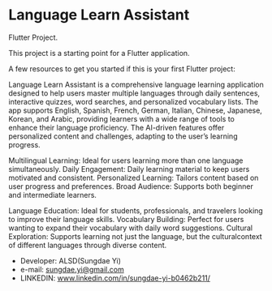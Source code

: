 # Language Learn Assistant 

Flutter Project.


This project is a starting point for a Flutter application.

A few resources to get you started if this is your first Flutter project:

Language Learn Assistant is a comprehensive language learning application designed
to help users master multiple languages through daily sentences, interactive quizzes,
word searches, and personalized vocabulary lists. The app supports English, Spanish,
French, German, Italian, Chinese, Japanese, Korean, and Arabic, providing learners
with a wide range of tools to enhance their language proficiency. The AI-driven
features offer personalized content and challenges, adapting to the user’s learning
progress.

Multilingual Learning: Ideal for users learning more than one language simultaneously.
Daily Engagement: Daily learning material to keep users motivated and consistent.
Personalized Learning: Tailors content based on user progress and preferences.
Broad Audience: Supports both beginner and intermediate learners.

Language Education: Ideal for students, professionals, and travelers looking to improve their language skills.
Vocabulary Building: Perfect for users wanting to expand their vocabulary with daily word suggestions.
Cultural Exploration: Supports learning not just the language, but the culturalcontext of different languages through diverse content.

- Developer: ALSD(Sungdae Yi)
- e-mail: sungdae.yi@gmail.com
- LINKEDIN: www.linkedin.com/in/sungdae-yi-b0462b211/
